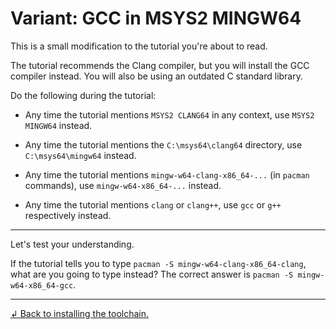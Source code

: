 # Variant: GCC in MSYS2 MINGW64

This is a small modification to the tutorial you're about to read.

The tutorial recommends the Clang compiler, but you will install the GCC compiler instead. You will also be using an outdated C standard library.

Do the following during the tutorial:

* Any time the tutorial mentions `MSYS2 CLANG64` in any context, use `MSYS2 MINGW64` instead.

* Any time the tutorial mentions the `C:\msys64\clang64` directory, use `C:\msys64\mingw64` instead.

* Any time the tutorial mentions `mingw-w64-clang-x86_64-...` (in `pacman` commands), use `mingw-w64-x86_64-...` instead.

* Any time the tutorial mentions `clang` or `clang++`, use `gcc` or `g++` respectively instead.

---

Let's test your understanding.

If the tutorial tells you to type `pacman -S mingw-w64-clang-x86_64-clang`, what are you going to type instead? The correct answer is `pacman -S mingw-w64-x86_64-gcc`.

---

[↲ Back to installing the toolchain.](/tooling/articles/installing_toolchain.md)
